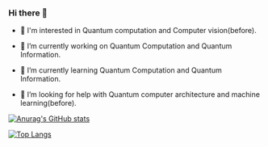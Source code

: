 ### Hi there 👋

- 🦄️ I'm interested in Quantum computation and Computer vision(before).

- 🔭 I’m currently working on Quantum Computation and Quantum Information.

- 🌱 I’m currently learning Quantum Computation and Quantum Information.

- 🤔 I’m looking for help with Quantum computer architecture and machine learning(before).

[![Anurag's GitHub stats](https://github-readme-stats.vercel.app/api?username=zhangkai0425&show_icons=true&theme=merko&count_private=true)](https://github.com/anuraghazra/github-readme-stats)

[![Top Langs](https://github-readme-stats.vercel.app/api/top-langs/?username=zhangkai0425&layout=compact)](https://github.com/anuraghazra/github-readme-stats)
